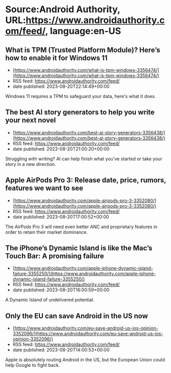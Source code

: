 # Source:Android Authority, URL:https://www.androidauthority.com/feed/, language:en-US

## What is TPM (Trusted Platform Module)? Here’s how to enable it for Windows 11
 - [https://www.androidauthority.com/what-is-tpm-windows-3356474/](https://www.androidauthority.com/what-is-tpm-windows-3356474/)
 - RSS feed: https://www.androidauthority.com/feed/
 - date published: 2023-08-20T22:14:49+00:00

Windows 11 requires a TPM to safeguard your data, here's what it does.

## The best AI story generators to help you write your next novel
 - [https://www.androidauthority.com/best-ai-story-generators-3356438/](https://www.androidauthority.com/best-ai-story-generators-3356438/)
 - RSS feed: https://www.androidauthority.com/feed/
 - date published: 2023-08-20T21:00:20+00:00

Struggling with writing? AI can help finish what you've started or take your story in a new direction.

## Apple AirPods Pro 3: Release date, price, rumors, features we want to see
 - [https://www.androidauthority.com/apple-airpods-pro-3-3352080/](https://www.androidauthority.com/apple-airpods-pro-3-3352080/)
 - RSS feed: https://www.androidauthority.com/feed/
 - date published: 2023-08-20T17:00:52+00:00

The AirPods Pro 3 will need even better ANC and proprietary features in order to retain their market dominance.

## The iPhone’s Dynamic Island is like the Mac’s Touch Bar: A promising failure
 - [https://www.androidauthority.com/apple-iphone-dynamic-island-failure-3355250/](https://www.androidauthority.com/apple-iphone-dynamic-island-failure-3355250/)
 - RSS feed: https://www.androidauthority.com/feed/
 - date published: 2023-08-20T16:00:59+00:00

A Dynamic Island of undelivered potential.

## Only the EU can save Android in the US now
 - [https://www.androidauthority.com/eu-save-android-us-ios-opinion-3352096/](https://www.androidauthority.com/eu-save-android-us-ios-opinion-3352096/)
 - RSS feed: https://www.androidauthority.com/feed/
 - date published: 2023-08-20T14:00:53+00:00

Apple is absolutely routing Android in the US, but the European Union could help Google to fight back.

